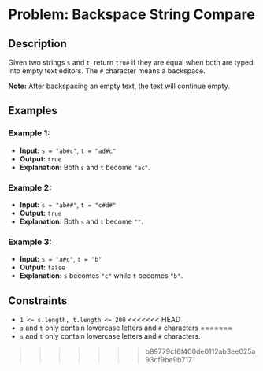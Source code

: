 # Problem: Backspace String Compare

## Description

Given two strings `s` and `t`, return `true` if they are equal when both are typed into empty text editors. The `#` character means a backspace.

**Note:** After backspacing an empty text, the text will continue empty.

## Examples

### Example 1:
- **Input:** `s = "ab#c"`, `t = "ad#c"`
- **Output:** `true`
- **Explanation:** Both `s` and `t` become `"ac"`.

### Example 2:
- **Input:** `s = "ab##"`, `t = "c#d#"`
- **Output:** `true`
- **Explanation:** Both `s` and `t` become `""`.

### Example 3:
- **Input:** `s = "a#c"`, `t = "b"`
- **Output:** `false`
- **Explanation:** `s` becomes `"c"` while `t` becomes `"b"`.

## Constraints

- `1 <= s.length, t.length <= 200`
<<<<<<< HEAD
- `s` and `t` only contain lowercase letters and `#` characters
=======
- `s` and `t` only contain lowercase letters and `#` characters.
>>>>>>> b89779cf6f400de0112ab3ee025a93cf9be9b717
